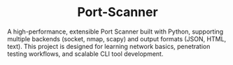 <h1 align="center">Port-Scanner</h1>

A high-performance, extensible Port Scanner built with Python, supporting multiple backends (socket, nmap, scapy) and output formats (JSON, HTML, text).
This project is designed for learning network basics, penetration testing workflows, and scalable CLI tool development.
